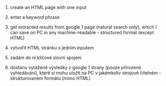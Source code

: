 1) create an HTML page with one input
2) enter a keyword phrase
3) get extracted results from google 1 page (natural search only), which I can save on PC in any machine-readable - structured format (except HTML)

1) vytvořit HTML stránku s jedním inputem
2) zadám do ní klíčové slovní spojení
3) dostanu vytažené výsledky z google 1 strany (pouze přirozené vyhledávání), které si mohu uložit na PC v jakémkoliv strojově čitelném - strukturovaném formátu (mimo HTML)
